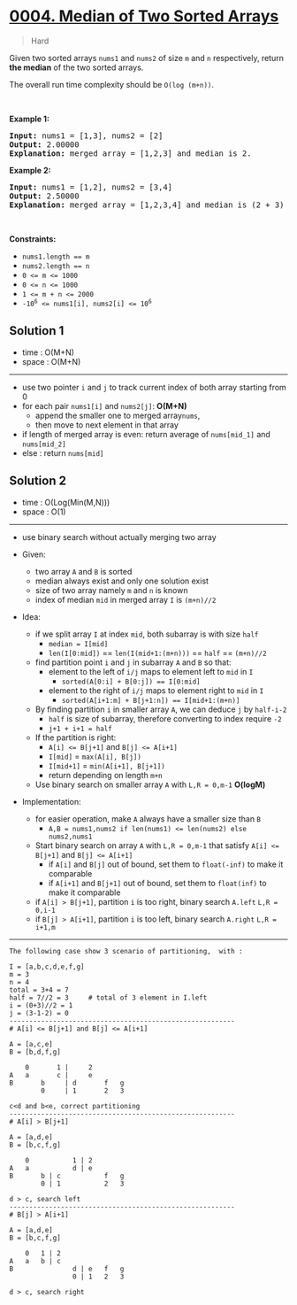 # [0004. Median of Two Sorted Arrays](https://leetcode.com/problems/median-of-two-sorted-arrays)

> Hard

<p>Given two sorted arrays <code>nums1</code> and <code>nums2</code> of size <code>m</code> and <code>n</code> respectively, return <strong>the median</strong> of the two sorted arrays.</p>

<p>The overall run time complexity should be <code>O(log (m+n))</code>.</p>

<p>&nbsp;</p>
<p><strong class="example">Example 1:</strong></p>

<pre>
<strong>Input:</strong> nums1 = [1,3], nums2 = [2]
<strong>Output:</strong> 2.00000
<strong>Explanation:</strong> merged array = [1,2,3] and median is 2.
</pre>

<p><strong class="example">Example 2:</strong></p>

<pre>
<strong>Input:</strong> nums1 = [1,2], nums2 = [3,4]
<strong>Output:</strong> 2.50000
<strong>Explanation:</strong> merged array = [1,2,3,4] and median is (2 + 3) / 2 = 2.5.
</pre>

<p>&nbsp;</p>
<p><strong>Constraints:</strong></p>

<ul>
	<li><code>nums1.length == m</code></li>
	<li><code>nums2.length == n</code></li>
	<li><code>0 &lt;= m &lt;= 1000</code></li>
	<li><code>0 &lt;= n &lt;= 1000</code></li>
	<li><code>1 &lt;= m + n &lt;= 2000</code></li>
	<li><code>-10<sup>6</sup> &lt;= nums1[i], nums2[i] &lt;= 10<sup>6</sup></code></li>
</ul>



## Solution 1

- time  : O(M+N)
- space : O(M+N)

---

- use two pointer `i` and `j` to track current index of both array starting from 0
- for each pair `nums1[i]` and `nums2[j]`: **O(M+N)**
	- append the smaller one to merged array`nums`, 
	- then move to next element in that array
- if length of merged array is even: return average of `nums[mid_1]` and `nums[mid_2]`
- else : return `nums[mid]`


## Solution 2

- time  : O(Log(Min(M,N)))
- space : O(1)

---

- use binary search without actually merging two array

- Given:
	- two array `A` and `B` is sorted
	- median always exist and only one solution exist
	- size of two array namely `m` and `n` is known
	- index of median `mid` in merged array `I` is `(m+n)//2`

- Idea:
	- if we split array `I` at index `mid`, both subarray is with size `half`
		- `median = I[mid]`
		- `len(I[0:mid])` == `len(I(mid+1:(m+n)))` == `half` == `(m+n)//2`
	- find partition point `i` and `j` in subarray `A` and `B` so that:
		- element to the left of `i/j` maps to element left to `mid` in `I`
			- `sorted(A[0:i] + B[0:j]) == I[0:mid]`
		- element to the right of `i/j` maps to element right to `mid` in `I`
			- `sorted(A[i+1:m] + B[j+1:n]) == I[mid+1:(m+n)]`
	- By finding partition `i` in smaller array `A`, we can deduce `j` by `half-i-2`
		- `half` is size of subarray, therefore converting to index require `-2`
		- `j+1 + i+1 = half`
	- If the partition is right:
		- `A[i] <= B[j+1]` and `B[j] <= A[i+1]`
		- `I[mid]` = `max(A[i], B[j])`
		- `I[mid+1]` = `min(A[i+1], B[j+1])`
		- return depending on length `m+n`
	- Use binary search on smaller array `A` with `L,R = 0,m-1` **O(logM)**

- Implementation:
	- for easier operation, make `A` always have a smaller size than `B`
		- `A,B = nums1,nums2 if len(nums1) <= len(nums2) else nums2,nums1`
	- Start binary search on array `A` with `L,R = 0,m-1` that satisfy `A[i] <= B[j+1]` and `B[j] <= A[i+1]`
		- if `A[i]` and `B[j]` out of bound, set them to `float(-inf)` to make it comparable
		- if `A[i+1]` and `B[j+1]` out of bound, set them to `float(inf)` to make it comparable
	- if `A[i] > B[j+1]`, partition `i` is too right, binary search `A.left` `L,R = 0,i-1`
	- if `B[j] > A[i+1]`, partition `i` is too left, binary search `A.right` `L,R = i+1,m`

---

```
The following case show 3 scenario of partitioning,  with :

I = [a,b,c,d,e,f,g]
m = 3
n = 4
total = 3+4 = 7
half = 7//2 = 3		# total of 3 element in I.left
i = (0+3)//2 = 1
j = (3-1-2) = 0
---------------------------------------------------------
# A[i] <= B[j+1] and B[j] <= A[i+1]

A = [a,c,e]
B = [b,d,f,g]

    0       1 |     2
A	a       c |     e
B       b     | d       f   g
        0     | 1       2   3

c<d and b<e, correct partitioning
---------------------------------------------------------
# A[i] > B[j+1]

A = [a,d,e]
B = [b,c,f,g]

    0           1 | 2
A	a           d | e
B       b | c           f   g
        0 | 1           2   3

d > c, search left
---------------------------------------------------------
# B[j] > A[i+1]

A = [a,d,e]
B = [b,c,f,g]

    0   1 | 2
A	a   b | c        
B               d | e   f   g
                0 | 1   2   3

d > c, search right
```